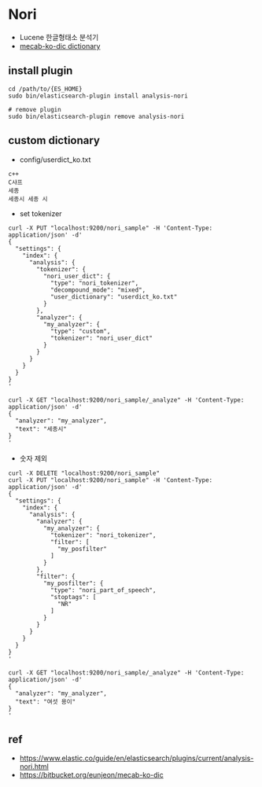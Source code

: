 # Nori 
- Lucene 한글형태소 분석기
- [mecab-ko-dic dictionary](https://bitbucket.org/eunjeon/mecab-ko-dic)

## install plugin

```
cd /path/to/{ES_HOME}
sudo bin/elasticsearch-plugin install analysis-nori

# remove plugin
sudo bin/elasticsearch-plugin remove analysis-nori
```

## custom dictionary

- config/userdict_ko.txt

```
c++      
C샤프
세종
세종시 세종 시
```

- set tokenizer

```
curl -X PUT "localhost:9200/nori_sample" -H 'Content-Type: application/json' -d'
{
  "settings": {
    "index": {
      "analysis": {
        "tokenizer": {
          "nori_user_dict": {
            "type": "nori_tokenizer",
            "decompound_mode": "mixed",
            "user_dictionary": "userdict_ko.txt"
          }
        },
        "analyzer": {
          "my_analyzer": {
            "type": "custom",
            "tokenizer": "nori_user_dict"
          }
        }
      }
    }
  }
}
'
```

```
curl -X GET "localhost:9200/nori_sample/_analyze" -H 'Content-Type: application/json' -d'
{
  "analyzer": "my_analyzer",
  "text": "세종시"  
}
'
```

- 숫자 제외

```
curl -X DELETE "localhost:9200/nori_sample"
curl -X PUT "localhost:9200/nori_sample" -H 'Content-Type: application/json' -d'
{
  "settings": {
    "index": {
      "analysis": {
        "analyzer": {
          "my_analyzer": {
            "tokenizer": "nori_tokenizer",
            "filter": [
              "my_posfilter"
            ]
          }
        },
        "filter": {
          "my_posfilter": {
            "type": "nori_part_of_speech",
            "stoptags": [
              "NR"   
            ]
          }
        }
      }
    }
  }
}
'
```

```
curl -X GET "localhost:9200/nori_sample/_analyze" -H 'Content-Type: application/json' -d'
{
  "analyzer": "my_analyzer",
  "text": "여섯 용이"  
}
'
```



## ref
- https://www.elastic.co/guide/en/elasticsearch/plugins/current/analysis-nori.html
- https://bitbucket.org/eunjeon/mecab-ko-dic


